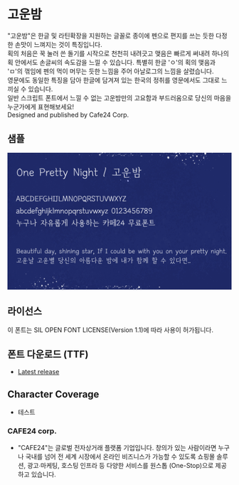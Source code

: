 # 고운밤
"고운밤"은 한글 및 라틴확장을 지원하는 글꼴로 종이에 펜으로 편지를 쓰는 듯한 다정한 손맛이 느껴지는 것이 특징입니다.  
획의 처음은 꾹 눌러 쓴 돌기를 시작으로 천천히 내려긋고 맺음은 빠르게 써내려 하나의 획 안에서도 손글씨의 속도감을 느낄 수 있습니다.
특별히 한글 'ㅇ'의 획의 맺음과 'ㅁ'의 꺾임에 펜의 먹이 머무는 듯한 느낌을 주어 아날로그의 느낌을 살렸습니다.  
영문에도 동일한 특징을 담아 한글에 담겨져 있는 한국의 정취를 영문에서도 그대로 느끼실 수 있습니다.  
일반 스크립트 폰트에서 느낄 수 없는 고운밤만의 고요함과 부드러움으로 당신의 마음을 누군가에게 표현해보세요!  
Designed and published by Cafe24 Corp.  


## 샘플
![Preview](images/oneprettynight-preview-v3.png)  

## 라이선스
이 폰트는 SIL OPEN FONT LICENSE(Version 1.1)에 따라 사용이 허가됩니다.   


## 폰트 다운로드 (TTF)
* [Latest release](https://github.com/cafe24fonts/oneprettynight/releases)  

## Character Coverage
 - 테스트
 
### CAFE24 corp.
  - "CAFE24"는 글로벌 전자상거래 플랫폼 기업입니다. 
  창의가 있는 사람이라면 누구나 국내를 넘어 전 세계 시장에서 온라인 비즈니스가 가능할 수 있도록 쇼핑몰 솔루션, 광고∙마케팅, 호스팅 인프라 등 다양한 서비스를 원스톱 (One-Stop)으로 제공하고 있습니다.   
